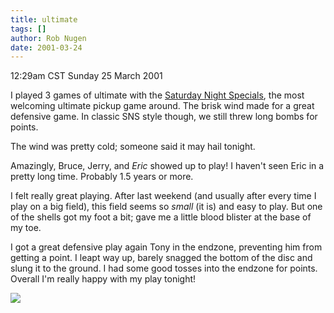 ```yaml
---
title: ultimate
tags: []
author: Rob Nugen
date: 2001-03-24
---
```


<title>Ultimate!</title>
<p class=date>12:29am CST Sunday 25 March 2001</p>

<p>I played 3 games of ultimate with the <a
href="http://hometown.aol.com/gremillion/diskone.htm">Saturday Night
Specials</a>, the most welcoming ultimate pickup game around.  The
brisk wind made for a great defensive game.  In classic SNS style
though, we still threw long bombs for points.</p>

<p>The wind was pretty cold; someone said it may hail tonight.</p>

<p>Amazingly, Bruce, Jerry, and <em>Eric</em> showed up to play!  I
haven't seen Eric in a pretty long time.  Probably 1.5 years or
more.</p>

<p>I felt really great playing.  After last weekend (and usually after
every time I play on a big field), this field seems so <em>small</em>
(it is) and easy to play.  But one of the shells got my foot a bit;
gave me a little blood blister at the base of my toe.</p>

<p>I got a great defensive play again Tony in the endzone, preventing
him from getting a point.  I leapt way up, barely snagged the bottom
of the disc and slung it to the ground.  I had some good tosses into
the endzone for points.  Overall I'm really happy with my play
tonight!</p>

<p><img src='/images/rob/wL-ROB.gif'/></p>

